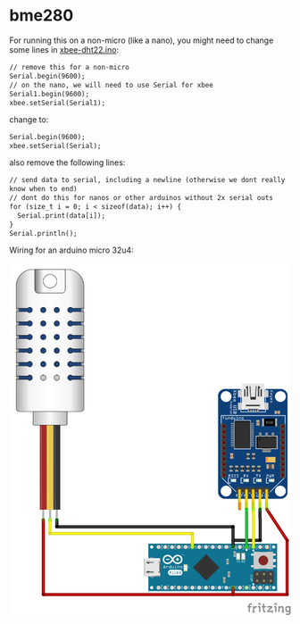 # bme280
For running this on a non-micro (like a nano), you might need to change some lines in [xbee-dht22.ino](xbee-dht22.ino):

```
// remove this for a non-micro
Serial.begin(9600);
// on the nano, we will need to use Serial for xbee
Serial1.begin(9600);
xbee.setSerial(Serial1);
```

change to:

```
Serial.begin(9600);
xbee.setSerial(Serial);
```

also remove the following lines:

```
// send data to serial, including a newline (otherwise we dont really know when to end)
// dont do this for nanos or other arduinos without 2x serial outs
for (size_t i = 0; i < sizeof(data); i++) {
  Serial.print(data[i]);
}
Serial.println();
```

Wiring for an arduino micro 32u4:

![Example wiring diagram image](micro-xbee-am2302_bb.png)
